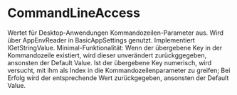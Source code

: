 # CommandLineAccess
Wertet für Desktop-Anwendungen Kommandozeilen-Parameter aus. Wird über AppEnvReader in BasicAppSettings genutzt.
Implementiert IGetStringValue. Minimal-Funktionalität:
Wenn der übergebene Key in der Kommandozeile existiert, wird dieser unverändert zurückggegeben, ansonsten der Default Value.
Ist der übergebene Key numerisch, wird versucht, mit ihm als Index in die Kommandozeilenparameter zu greifen;
Bei Erfolg wird der entsprechende Wert zurückgegeben, ansonsten der Default Value.
